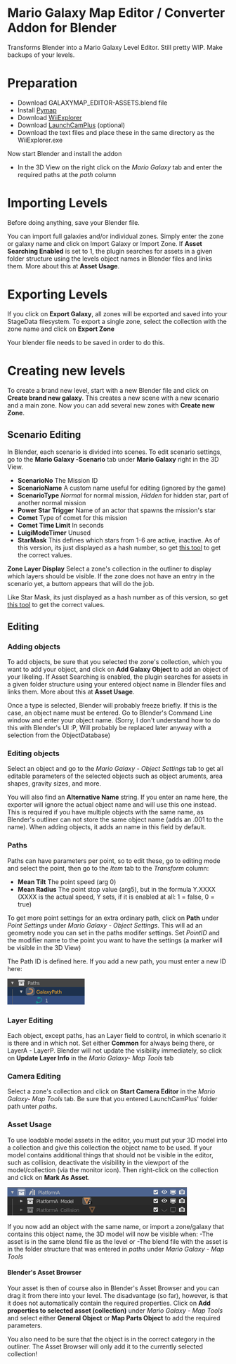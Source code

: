 # Mario Galaxy Map Editor / Converter Addon for Blender
Transforms Blender into a Mario Galaxy Level Editor.
Still pretty WIP. Make backups of your levels.

# Preparation

- Download GALAXYMAP_EDITOR-ASSETS.blend file
- Install [Pymap](https://github.com/SunakazeKun/pyjmap)
- Download [WiiExplorer](https://github.com/SuperHackio/WiiExplorer)
- Download [LaunchCamPlus](https://github.com/SuperHackio/LaunchCamPlus) (optional)
- Download the text files and place these in the same directory as the WiiExplorer.exe

Now start Blender and install the addon
- In the 3D View on the right click on the *Mario Galaxy* tab and enter the required paths at the *path* column

# Importing Levels

Before doing anything, save your Blender file.

You can import full galaxies and/or individual zones. Simply enter the zone or galaxy name and click on Import Galaxy or Import Zone.
If **Asset Searching Enabled** is set to 1, the plugin searches for assets in a given folder structure using the levels object names in Blender files and links them. More about this at **Asset Usage**.

# Exporting Levels

If you click on **Export Galaxy**, all zones will be exported and saved into your StageData filesystem. To export a single zone, select the collection with the zone name and click on **Export Zone**

Your blender file needs to be saved in order to do this.
# Creating new levels

To create a brand new level, start with a new Blender file and click on **Create brand new galaxy**. This creates a new scene with a new scenario and a main zone. Now you can add several new zones with **Create new Zone**.

## Scenario Editing

In Blender, each scenario is divided into scenes. To edit scenario settings, go to the **Mario Galaxy -Scenario** tab under **Mario Galaxy** right in the 3D View.

- **ScenarioNo** The Mission ID
- **ScenarioName** A custom name useful for editing (ignored by the game)
- **ScenarioType** *Normal* for normal mission, *Hidden* for hidden star, part of another normal mission
- **Power Star Trigger** Name of an actor that spawns the mission's star
- **Comet** Type of comet for this mission
- **Comet Time Limit** In seconds
- **LuigiModeTimer** Unused
- **StarMask** This defines which stars from 1-6 are active, inactive. As of this version, its just displayed as a hash number, so get [this tool](https://kuribo64.net/get.php?id=0WxWiGQe9elhns2b) to get the correct values.

**Zone Layer Display**
Select a zone's collection in the outliner to display which layers should be visible. If the zone does not have an entry in the scenario yet, a buttom appears that will do the job.

Like Star Mask, its just displayed as a hash number as of this version, so get [this tool](https://kuribo64.net/get.php?id=0WxWiGQe9elhns2b) to get the correct values.

## Editing

### Adding objects
To add objects, be sure that you selected the zone's collection, which you want to add your object, and click on **Add Galaxy Object** to add an object of your likeling. If Asset Searching is enabled, the plugin searches for assets in a given folder structure using your entered object name in Blender files and links them. More about this at **Asset Usage**.

Once a type is selected, Blender will probably freeze briefly. If this is the case, an object name must be entered. Go to Blender's Command Line window and enter your object name. (Sorry, I don't understand how to do this with Blender's UI :P, Will probably be replaced later anyway with a selection from the ObjectDatabase) 

### Editing objects
Select an object and go to the *Mario Galaxy - Object Settings* tab to get all editable parameters of the selected objects such as object aruments, area shapes, gravity sizes, and more.

You will also find an **Alternative Name** string. If you enter an name here, the exporter will ignore the actual object name and will use this one instead. This is required if you have multiple objects with the same name, as Blender's outliner can not store the same object name (adds an .001 to the name). When adding objects, it adds an name in this field by default.

### Paths

Paths can have parameters per point, so to edit these, go to editing mode and select the point, then go to the *Item* tab to the *Transform* column:
- **Mean Tilt** The point speed (arg 0)
- **Mean Radius** The point stop value (arg5), but in the formula Y.XXXX (XXXX is the actual speed, Y sets, if it is enabled at all: 1 = false, 0 = true)

To get more point settings for an extra ordinary path, click on **Path** under *Point Settings* under *Mario Galaxy - Object Settings*. This will ad an geometry node you can set in the paths modifer settings. Set *PointID* and the modifier name to the point you want to have the settings (a marker will be visible in the 3D View)

The Path ID is defined here. If you add a new path, you must enter a new ID here:

![screenshot](pictureB.png)

### Layer Editing

Each object, except paths, has an Layer field to control, in which scenario it is there and in which not. Set either **Common** for always being there, or LayerA - LayerP. Blender will not update the visibility immediately, so click on **Update Layer Info** in the *Mario Galaxy- Map Tools* tab

### Camera Editing

Select a zone's collection and click on **Start Camera Editor** in the *Mario Galaxy- Map Tools* tab. Be sure that you entered LaunchCamPlus' folder path unter *paths*.

### Asset Usage

To use loadable model assets in the editor, you must put your 3D model into a collection and give this collection the object name to be used. If your model contains additional things that should not be visible in the editor, such as collision, deactivate the visibility in the viewport of the model/collection (via the monitor icon). Then right-click on the collection and click on **Mark As Asset**.

![screenshot](pictureA.png)

If you now add an object with the same name, or import a zone/galaxy that contains this object name, the 3D model will now be visible when:
-The asset is in the same blend file as the level
or
-The blend file with the asset is in the folder structure that was entered in *paths* under *Mario Galaxy - Map Tools*

#### Blender's Asset Browser

Your asset is then of course also in Blender's Asset Browser and you can drag it from there into your level. The disadvantage (so far), however, is that it does not automatically contain the required properties. Click on **Add properties to selected asset (collection)** under *Mario Galaxy - Map Tools* and select either **General Object** or **Map Parts Object** to add the required parameters.

You also need to be sure that the object is in the correct category in the outliner. The Asset Browser will only add it to the currently selected collection!





